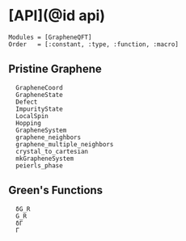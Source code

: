 # [API](@id api)
```@index
Modules = [GrapheneQFT]
Order   = [:constant, :type, :function, :macro]
```
## Pristine Graphene
```@docs
  GrapheneCoord
  GrapheneState
  Defect
  ImpurityState
  LocalSpin
  Hopping
  GrapheneSystem
  graphene_neighbors
  graphene_multiple_neighbors
  crystal_to_cartesian
  mkGrapheneSystem
  peierls_phase
```
## Green's Functions

```@docs
  δG_R
  G_R
  δΓ
  Γ
```
